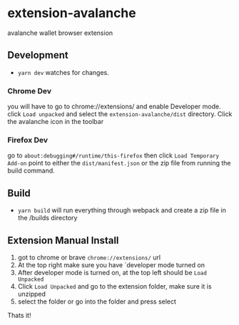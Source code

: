 # extension-avalanche

avalanche wallet browser extension

## Development

- `yarn dev` watches for changes.

### Chrome Dev

you will have to go to chrome://extensions/ and enable Developer mode.
click `Load unpacked` and select the `extension-avalanche/dist` directory.
Click the avalanche icon in the toolbar

### Firefox Dev

go to `about:debugging#/runtime/this-firefox`
then click `Load Temporary Add-on`
point to either the `dist/manifest.json` or the zip file from running the build command.

## Build

- `yarn build` will run everything through webpack and create a zip file in the /builds directory

## Extension Manual Install

1. got to chrome or brave `chrome://extensions/` url
2. At the top right make sure you have `developer mode turned on
3. After developer mode is turned on, at the top left should be `Load Unpacked`
4. Click `Load Unpacked` and go to the extension folder, make sure it is unzipped
5. select the folder or go into the folder and press select

Thats it!
